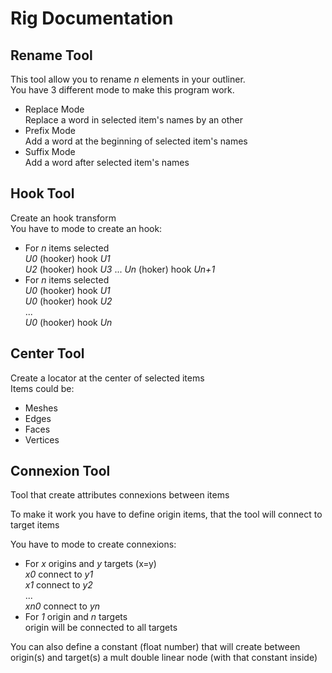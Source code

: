 
# Rig Documentation
## Rename Tool

This tool allow you to rename *n* elements in your outliner.  
You have 3 different mode to make this program work.


- Replace Mode  
    Replace a word in selected item's names by an other  
- Prefix Mode  
    Add a word at the beginning of selected item's names  
- Suffix Mode  
    Add a word after selected item's names


## Hook Tool
Create an hook transform  
You have to mode to create an hook:  
- For *n* items selected  
    *U0* (hooker) hook *U1*  
    *U2* (hooker) hook *U3*
    ...
    *Un* (hoker) hook *Un+1*
- For *n* items selected  
    *U0* (hooker) hook *U1*  
    *U0* (hooker) hook *U2*  
    ...  
    *U0* (hooker) hook *Un*  


## Center Tool
Create a locator at the center of selected items  
Items could be:  
- Meshes  
- Edges  
- Faces  
- Vertices  


## Connexion Tool  
Tool that create attributes connexions between items  

To make it work you have to define origin items, that the tool will connect to target items  

You have to mode to create connexions:  
- For *x* origins and *y* targets (x=y)  
    *x0* connect to *y1*  
    *x1* connect to *y2*  
    ...  
    *xn0* connect to *yn*  
- For *1* origin and *n* targets  
    origin will be connected to all targets  

You can also define a constant (float number) that will create between origin(s) and target(s)
a mult double linear node (with that constant inside)
